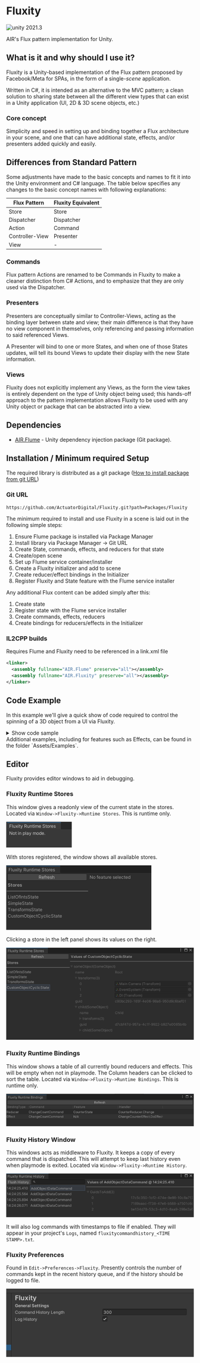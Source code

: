# Fluxity

<img src="https://img.shields.io/badge/unity-2021.3-green.svg?style=flat-square" alt="unity 2021.3">

AIR's Flux pattern implementation for Unity.

## What is it and why should I use it?

Fluxity is a Unity-based implementation of the Flux pattern proposed by Facebook/Meta for SPAs, in the form of
a single-*scene* application.

Written in C#, it is intended as an alternative to the MVC pattern; a clean solution to sharing state between
all the different view types that can exist in a Unity application (UI, 2D & 3D scene objects, etc.)

### Core concept

Simplicity and speed in setting up and binding together a Flux architecture in your scene, and one that can have additional state, effects, and/or presenters added quickly and easily.

## Differences from Standard Pattern

Some adjustments have made to the basic concepts and names to fit it into the Unity environment and C# language.
The table below specifies any changes to the basic concept names with following explanations:

| Flux Pattern      | Fluxity Equivalent    |
| -----------       | -----------           |
| Store             | Store                 |
| Dispatcher        | Dispatcher            |
| Action            | Command               |
| Controller-View   | Presenter             |
| View              | -                     |

### Commands

Flux pattern Actions are renamed to be Commands in Fluxity to make a cleaner distinction from C# Actions, and to emphasize
that they are only used via the Dispatcher.

### Presenters

Presenters are conceptually similar to Controller-Views, acting as the binding layer between state and view; their main difference is that they have no view component in themselves, only referencing and passing information to said referenced Views.

A Presenter will bind to one or more States, and when one of those States updates, will tell its bound Views to update
their display with the new State information.

### Views

Fluxity does not explicitly implement any Views, as the form the view takes is entirely dependent on the type of Unity
object being used; this hands-off approach to the pattern implementation allows Fluxity to be used with any Unity object or package that can be abstracted into a view.

## Dependencies

- [AIR.Flume](https://github.com/AnImaginedReality/Flume) - Unity dependency injection package (Git package).

## Installation / Minimum required Setup

The required library is distributed as a git package ([How to install package from git URL](https://docs.unity3d.com/Manual/upm-ui-giturl.html))

### Git URL

```
https://github.com/ActuatorDigital/Fluxity.git?path=Packages/Fluxity
```

The minimum required to install and use Fluxity in a scene is laid out in the following simple steps:

1. Ensure Flume package is installed via Package Manager
2. Install library via Package Manager -> Git URL
3. Create State, commands, effects, and reducers for that state
4. Create/open scene
5. Set up Flume service container/installer
6. Create a Fluxity initializer and add to scene
7. Create reducer/effect bindings in the Initializer
8. Register Fluxity and State feature with the Flume service installer

Any additional Flux content can be added simply after this:

1. Create state
2. Register state with the Flume service installer
3. Create commands, effects, reducers
4. Create bindings for reducers/effects in the Initializer

### IL2CPP builds

Requires Flume and Fluxity need to be referenced in a link.xml file

```xml
<linker>
  <assembly fullname="AIR.Flume" preserve="all"></assembly>
  <assembly fullname="AIR.Fluxity" preserve="all"></assembly>
</linker>
```

## Code Example

In this example we'll give a quick show of code required to control the spinning of a 3D object from a UI via Fluxity.

<details>
<summary>Show code sample</summary>

### State used

```cs
public struct SpinState
{
    public bool DoSpin;
    public float DegreesPerSecond;
}
```

### Commands used

```cs
public class StartSpinCommand : ICommand
{
    public float DegreesPerSecond { get; set; }
}

public class StopSpinCommand : ICommand
{
}
```

### Reducers used

```cs
public static SpinState StartSpin(SpinState state, StartSpinCommand command)
{
    return new SpinState {
        DegreesPerSecond = command.DegreesPerSecond,
        DoSpin = true,
    };
}

public static SpinState StopSpin(SpinState state, StopSpinCommand command)
{
    return new SpinState { DoSpin = false };
}
```

### Fluxity Initializer

```cs
[DefaultExecutionOrder(1)]
public class SpinExampleInitializer : FluxityInitializer
{
    protected override void Initialize()
    {
        CreateReducer<SpinState, StartSpinCommand>(StartSpin);
        CreateReducer<SpinState, StopSpinCommand>(StopSpin);
    }

    protected override void PostInitialize(IDispatcher dispatcher)
    {
        // Initial state that object starts out spinning.
        var command = new StartSpinCommand { DegreesPerSecond = 90f };
        dispatcher.Dispatch(command);
    }
}
```

### Flume Service Installer

```cs
[DefaultExecutionOrder(-1)]
public class SpinExampleServiceInstaller : ServiceInstaller
{
    protected override void InstallServices(FlumeServiceContainer container)
    {
        container
            .RegisterFluxity()
            .RegisterFeature<SpinState>()
            ;
    }
}
```

### Spinning Object Presenter

```cs
public class SpinningObjectPresenter : Presenter
{
    [SerializeField] private SpinnerView uSpinnerView;

    private IFeaturePresenterBinding<SpinState> _spinStateBinding;

    public override void CreateBindings()
    {
        _spinStateBinding = Bind<SpinState>();
    }

    public override void Display()
    {
        var currentState = _spinStateBinding.CurrentState;
        uSpinnerView.SetSpinRate(currentState.DegreesPerSecond);
        if (currentState.DoSpin)
            uSpinnerView.StartSpin();
        else
            uSpinnerView.StopSpin();
    }
}
```

### Spinning Object View

```cs
public class SpinnerView : MonoBehaviour
{
    private bool _isSpinning = false;
    private float _degreesPerSecond = 0;

    public void Update()
    {
        if (!_isSpinning)
            return;
        
        var rotationDelta = _degreesPerSecond * Time.deltaTime;
        transform.Rotate(0, rotationDelta, 0);
    }

    public void SetSpinRate(float degreesPerSecond) => _degreesPerSecond = degreesPerSecond;

    public void StartSpin() => _isSpinning = true;

    public void StopSpin() => _isSpinning = false;
}
```

### Button Views

```cs
public class StartSpinButtonView : MonoBehaviour
{
    [SerializeField] private Text uButtonText;
    [SerializeField] private Button uButton;
    [SerializeField] private float uDegreesPerSecond = 45f;

    private DispatcherHandle _dispatcherHandle;

    public void Start()
    {
        _dispatcherHandle = new DispatcherHandle();
        uButtonText.text = "Start";
        uButton.onClick.AddListener(OnClick);
    }

    public void OnDestroy() => uButton.onClick.RemoveListener(OnClick);

    private void OnClick()
    {
        var command = new StartSpinCommand { DegreesPerSecond = uDegreesPerSecond };
        _dispatcherHandle.Dispatch(command);
    }
}

public class StopSpinButtonView : MonoBehaviour
{
    [SerializeField] private Text uButtonText;
    [SerializeField] private Button uButton;

    private DispatcherHandle _dispatcherHandle;

    public void Start()
    {
        _dispatcherHandle = new DispatcherHandle();
        uButtonText.text = "Stop";
        uButton.onClick.AddListener(OnClick);
    }

    public void OnDestroy() => uButton.onClick.RemoveListener(OnClick);

    private void OnClick()
    {
        _dispatcherHandle.Dispatch(new StopSpinCommand());
    }
}
```

</details>
Additional examples, including for features such as Effects, can be found in the folder `Assets/Examples`.

## Editor

Fluxity provides editor windows to aid in debugging.

### Fluxity Runtime Stores

This window gives a readonly view of the current state in the stores. Located via `Window->Fluxity->Runtime Stores`.
This is runtime only.

![No Stores can be shown when not playing](img/Stores-Not-Runtime.png?raw=true "No Stores can be shown when not playing.")

With stores registered, the window shows all available stores.

![When playing all registered shows show in left panel](img/Stores-Many-Avail.png?raw=true "When playing all registered shows show in left panel.")

Clicking a store in the left panel shows its values on the right.

![With a Feature selected we see a readonly view of its value(s)](img/Feature-Complex-Recursive.png?raw=true "With a Feature selected we see a readonly view of its value(s).")

### Fluxity Runtime Bindings

This window shows a table of all currently bound reducers and effects. This will be empty when not in playmode. The Column headers can be clicked to sort the table. Located via `Window->Fluxity->Runtime Bindings`.
This is runtime only.

!["Reducer and Effect binding, showing during play mode."](img/runtine-bindings-window.png?raw=true "Reducer and Effect binding, showing during play mode.")

### Fluxity History Window

This windows acts as middleware to Fluxity. It keeps a copy of every command that is dispatched. This will attempt to keep last history even when playmode is exited. Located via `Window->Fluxity->Runtime History`.

!["Timestamps of each dispatched command, showing during play mode."](img/fluxity_runtime_history.png?raw=true "Timestamps of each dispatched command, showing during play mode.")

It will also log commands with timestamps to file if enabled. They will appear in your project's `Logs`, named `fluxitycommandhistory_<TIME STAMP>.txt`.

### Fluxity Preferences

Found in `Edit->Preferences->Fluxity`. Presently controls the number of commands kept in the recent history queue, and if the history should be logged to file.

!["Fluxity Preferences."](img/fluxity_preferences.png?raw=true "Fluxity Preferences.")
